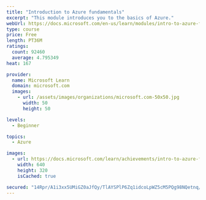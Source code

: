 ```yaml
---
title: "Introduction to Azure fundamentals"
excerpt: "This module introduces you to the basics of Azure."
webUrl: https://docs.microsoft.com/en-us/learn/modules/intro-to-azure-fundamentals/
type: course
price: Free
length: PT36M
ratings:
  count: 92460
  average: 4.795349
heat: 167

provider:
  name: Microsoft Learn
  domain: microsoft.com
  images:
    - url: /assets/images/organizations/microsoft.com-50x50.jpg
      width: 50
      height: 50

levels:
  - Beginner

topics:
  - Azure

images:
  - url: https://docs.microsoft.com/learn/achievements/intro-to-azure-fundamentals-social.png
    width: 640
    height: 320
    isCached: true

secured: "14Rpr/A1i3xx5UMiGZ0aJfQy/TlAYSPlP6Zq1idcoLpWZ5cM5PQg98NQetnq/MExEHk+ao+QiBXCtqUitYdtgV/Lzk7eGVG4P8Lj2493I5Q7GxpKx0lZ8DQxqHnJZ+Tdy32Bj4YeanAKLSMAPKsgFGCuFUHq8wkTgfjzt/ktPG9IZTCkoRaI6t2J0gRd6Nuh7yWxRjCetsdcQ+4wgIwvbyowny1rgR/BRWulpd8GHNXtq51wV34Zbl0Rk5RnTm1e1Ku00l0Bw5phCsx98bFmJDyRDaKXMZkd2vRSZDT7B73+ot9DQTKOP/qujt43lOT3JT39VsqYVT8OpdoH9sYBxJalAbYAOERzvFmbOMB8KoFwVno9xrP9caN/LFkRA2WoyfTUDMPgZdfK/cehbJLCIfWvnmHse5P5nviZv5v28il0JrVeAtAozWDvXMy4ckzn;1ywausU0NZidf8ybiX4jSA=="
---
```


